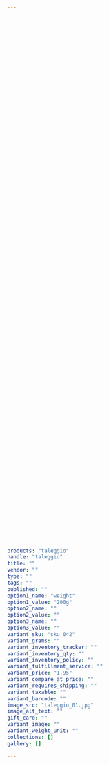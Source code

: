 ```yaml
---
 

 

 

 

 

 

 

 

 

 

 

 

 

 

 

 

 

 

 

 

 

 

 

 

 

 

 

 

 

 

 

 

 

 

 

 

 

 

 

 

 

 

 

products: "taleggio"
handle: "taleggio"
title: ""
vendor: ""
type: ""
tags: ""
published: ""
option1_name: "weight"
option1_value: "200g"
option2_name: ""
option2_value: ""
option3_name: ""
option3_value: ""
variant_sku: "sku_042"
variant_grams: ""
variant_inventory_tracker: ""
variant_inventory_qty: ""
variant_inventory_policy: ""
variant_fulfillment_service: ""
variant_price: "1.95"
variant_compare_at_price: ""
variant_requires_shipping: ""
variant_taxable: ""
variant_barcode: ""
image_src: "taleggio_01.jpg"
image_alt_text: ""
gift_card: ""
variant_image: ""
variant_weight_unit: ""
collections: []
gallery: []

---
```





 

 

 

 

 

